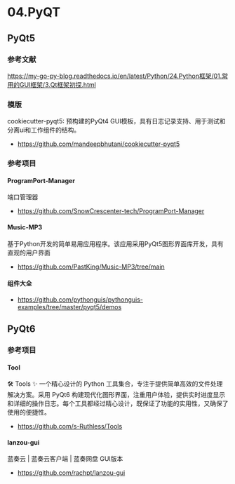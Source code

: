 # 04.PyQT



## PyQt5

### 参考文献

https://my-go-py-blog.readthedocs.io/en/latest/Python/24.Python框架/01.常用的GUI框架/3.Qt框架初探.html


### 模版

cookiecutter-pyqt5: 预构建的PyQt4 GUI模板，具有日志记录支持、用于测试和分离ui和工作组件的结构。

- https://github.com/mandeepbhutani/cookiecutter-pyqt5


### 参考项目


#### ProgramPort-Manager

端口管理器

- https://github.com/SnowCrescenter-tech/ProgramPort-Manager


#### Music-MP3

基于Python开发的简单易用应用程序。该应用采用PyQt5图形界面库开发，具有直观的用户界面

- https://github.com/PastKing/Music-MP3/tree/main


#### 组件大全

- https://github.com/pythonguis/pythonguis-examples/tree/master/pyqt5/demos



## PyQt6


### 参考项目

####  Tool

🛠️ Tools ✨ 一个精心设计的 Python 工具集合，专注于提供简单高效的文件处理解决方案。采用 PyQt6 构建现代化图形界面，注重用户体验，提供实时进度显示和详细的操作日志。每个工具都经过精心设计，既保证了功能的实用性，又确保了使用的便捷性。

- https://github.com/s-Ruthless/Tools




#### lanzou-gui


蓝奏云 | 蓝奏云客户端 | 蓝奏网盘 GUI版本


- https://github.com/rachpt/lanzou-gui
